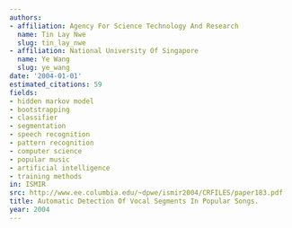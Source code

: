 ```yaml
---
authors:
- affiliation: Agency For Science Technology And Research
  name: Tin Lay Nwe
  slug: tin_lay_nwe
- affiliation: National University Of Singapore
  name: Ye Wang
  slug: ye_wang
date: '2004-01-01'
estimated_citations: 59
fields:
- hidden markov model
- bootstrapping
- classifier
- segmentation
- speech recognition
- pattern recognition
- computer science
- popular music
- artificial intelligence
- training methods
in: ISMIR
src: http://www.ee.columbia.edu/~dpwe/ismir2004/CRFILES/paper183.pdf
title: Automatic Detection Of Vocal Segments In Popular Songs.
year: 2004
---
```

